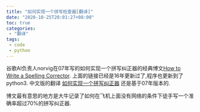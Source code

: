 ```yaml
---
title: "如何实现一个拼写检查器[翻译]"
date: "2020-10-25T20:01:27+08:00"
toc: true
categories:
 - "翻译"
tags:
 - code
 - python
---
```


谷歌AI负责人norvig在07年写的如何实现一个拼写纠正器的经典博文[How to Write a Spelling Corrector](https://norvig.com/spell-correct.html).
上面的链接已经是16年更新过了,程序也更新到了python3.
中文版的翻译 [如何实现一个拼写纠正器](https://blog.csdn.net/suixinsuiyuan33/article/details/69215082) 还是基于07年版本的.

<!--more-->

博文最有意思的地方是大牛记录了如何在飞机上面没有网络的条件下徒手写一个准确率超过70%的拼写纠正器.

